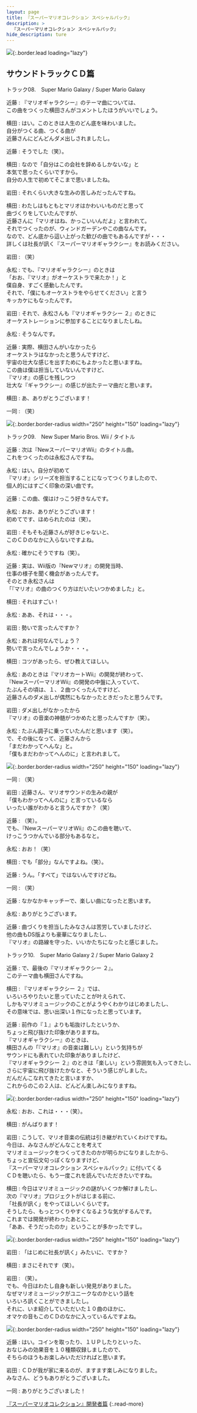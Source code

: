 ```yaml
---
layout: page
title: 『スーパーマリオコレクション スペシャルパック』
description: >
  『スーパーマリオコレクション スペシャルパック』
hide_description: ture
---
```


![](/interviews/jp/wii/svmj/vol1/img/mainvisual6.jpg){:.border.lead loading="lazy"}

<DIV CLASS="link_mario25th">

## サウンドトラックＣＤ篇

<DIV CLASS="btnplaybox">トラック08.　Super Mario Galaxy / Super Mario Galaxy

近藤
: 『マリオギャラクシー』のテーマ曲については、<br>この曲をつくった横田さんがコメントしたほうがいいでしょう。

横田
: はい。このときは人生のどん底を味わいました。<br>自分がつくる曲、つくる曲が<br>近藤さんにどんどんダメ出しされましたし。

近藤
: そうでした（笑）。

横田
: なので「自分はこの会社を辞めるしかないな」と<br>本気で思ったくらいですから。<br>自分の人生で初めてそこまで思いましたね。

岩田
: それくらい大きな生みの苦しみだったんですね。

横田
: わたしはもともとマリオはかわいいものだと思って<br>曲づくりをしていたんですが、<br>近藤さんに「マリオはね、かっこいいんだよ」と言われて。<br>それでつくったのが、ウィンドガーデンやこの曲なんです。<br>なので、どん底から這い上がった歓びの曲でもあるんですが・・・<br>詳しくは社長が訊く『スーパーマリオギャラクシー』をお読みください。

岩田
: （笑）

永松
: でも、『マリオギャラクシー』のときは<br>「おお、『マリオ』がオーケストラで来たか！」と<br>僕自身、すごく感動したんです。<br>それで、「僕にもオーケストラをやらせてください」と言う<br>キッカケにもなったんです。

岩田
: それで、永松さんも『マリオギャラクシー ２』のときに<br>オーケストレーションに参加することになりましたしね。

永松
: そうなんです。

近藤
: 実際、横田さんがいなかったら<br>オーケストラはなかったと思うんですけど、<br>宇宙の壮大な感じを出すためにもよかったと思いますね。<br>この曲は僕は担当していないんですけど、<br>『マリオ』の感じを残しつつ<br>壮大な『ギャラクシー』の感じが出たテーマ曲だと思います。

横田
: あ、ありがとうございます！

一同
: （笑）

![](/interviews/jp/wii/svmj/vol1/img/photo15.jpg){:.border.border-radius width="250" height="150" loading="lazy"}

<DIV CLASS="btnplaybox">トラック09.　New Super Mario Bros. Wii / タイトル

近藤
: 次は『NewスーパーマリオWii』のタイトル曲。<br>これをつくったのは永松さんですね。

永松
: はい。自分が初めて<br>『マリオ』シリーズを担当することになってつくりましたので、<br>個人的にはすごく印象の深い曲です。

近藤
: この曲、僕はけっこう好きなんです。

永松
: おお、ありがとうございます！<br>初めてです、ほめられたのは（笑）。

岩田
: そもそも近藤さんが好きじゃないと、<br>このＣＤのなかに入らないですよね。

永松
: 確かにそうですね（笑）。

近藤
: 実は、Wii版の『Newマリオ』の開発当時、<br>仕事の様子を聞く機会があったんです。<br>そのとき永松さんは<br>「『マリオ』の曲のつくり方はだいたいつかめました」と。

横田
: それはすごい！

永松
: ああ、それは・・・。

岩田
: 勢いで言ったんですか？

永松
: あれは何なんでしょう？<br>勢いで言ったんでしょうか・・・。

横田
: コツがあったら、ぜひ教えてほしい。

永松
: あのときは『マリオカートWii』の開発が終わって、<br>『NewスーパーマリオWii』の開発の中盤に入っていて、<br>たぶんその頃は、１、２曲つくったんですけど、<br>近藤さんのダメ出しが偶然にもなかったときだったと思うんです。

岩田
: ダメ出しがなかったから<br>『マリオ』の音楽の神髄がつかめたと思ったんですか（笑）。

永松
: たぶん調子に乗っていたんだと思います（笑）。<br>で、その後になって、近藤さんから<br>「まだわかってへんな」と。<br>「僕もまだわかってへんのに」と言われまして。

![](/interviews/jp/wii/svmj/vol1/img/photo16.jpg){:.border.border-radius width="250" height="150" loading="lazy"}

一同
: （笑）

岩田
: 近藤さん、マリオサウンドの生みの親が<br>「僕もわかってへんのに」と言っているなら<br>いったい誰がわかると言うんですか？（笑）

近藤
: （笑）。<br>でも、『NewスーパーマリオWii』のこの曲を聴いて、<br>けっこうつかんでいる部分もあるなと。

永松
: おお！（笑）

横田
: でも「部分」なんですよね。（笑）。

近藤
: うん。「すべて」ではないんですけどね。

一同
: （笑）

近藤
: なかなかキャッチーで、楽しい曲になったと思います。

永松
: ありがとうございます。

近藤
: 曲づくりを担当したみなさんは苦労していましたけど、<br>他の曲もDS版よりも豪華になりましたし、<br>『マリオ』の路線を守った、いいかたちになったと感じました。

<DIV CLASS="btnplaybox">トラック10.　Super Mario Galaxy 2 / Super Mario Galaxy 2

近藤
: で、最後の『マリオギャラクシー ２』。<br>このテーマ曲も横田さんですね。

横田
: 『マリオギャラクシー ２』では、<br>いろいろやりたいと思っていたことが叶えられて、<br>しかもマリオミュージックのことがようやくわかりはじめましたし、<br>その意味では、思い出深い１作になったと思っています。

近藤
: 前作の『１』よりも垢抜けしたというか、<br>ちょっと飛び抜けた印象がありますね。<br>『マリオギャラクシー』のときは、<br>横田さんの「『マリオ』の音楽は難しい」という気持ちが<br>サウンドにも表れていた印象がありましたけど、<br>『マリオギャラクシー ２』のときは「楽しい」という雰囲気も入ってきたし、<br>さらに宇宙に飛び抜けたかなと、そういう感じがしました。<br>だんだんこなれてきたと言いますか、<br>これからのこの２人は、どんどん楽しみになりますね。

![](/interviews/jp/wii/svmj/vol1/img/photo17.jpg){:.border.border-radius width="250" height="150" loading="lazy"}

永松
: おお、これは・・・（笑）。

横田
: がんばります！

岩田
: こうして、マリオ音楽の伝統は引き継がれていくわけですね。<br>今日は、みなさんがどんなことを考えて<br>マリオミュージックをつくってきたのかが明らかになりましたから、<br>ちょっと宣伝文句っぽくなりますけど、<br>『スーパーマリオコレクション スペシャルパック』に付いてくる<br>ＣＤを聴いたら、もう一度これを読んでいただきたいですね。

横田
: 今日はマリオミュージックの謎がいくつか解けましたし、<br>次の『マリオ』プロジェクトがはじまる前に、<br>「社長が訊く」をやってほしいくらいです。<br>そうしたら、もっとつくりやすくなるような気がするんです。<br>これまでは開発が終わったあとに、<br>「ああ、そうだったのか」ということが多かったですし。

![](/interviews/jp/wii/svmj/vol1/img/photo18.jpg){:.border.border-radius width="250" height="150" loading="lazy"}

岩田
: 「はじめに社長が訊く」みたいに、ですか？

横田
: まさにそれです（笑）。

岩田
: （笑）。<br>でも、今日はわたし自身も新しい発見がありました。<br>なぜマリオミュージックがユニークなのかという話を<br>いろいろ訊くことができましたし。<br>それに、いま紹介していただいた１０曲のほかに、<br>オマケの音もこのＣＤのなかに入っているんですよね。

![](/interviews/jp/wii/svmj/vol1/img/photo19.jpg){:.border.border-radius width="250" height="150" loading="lazy"}

近藤
: はい。コインを取ったり、１ＵＰしたりといった、<br>おなじみの効果音を１０種類収録しましたので、<br>そちらのほうもお楽しみいただければと思います。

岩田
: ＣＤが我が家に来るのが、ますます楽しみになりました。<br>みなさん、どうもありがとうございました。

一同
: ありがとうございました！

[『スーパーマリオコレクション』開発者篇](../vol2/1.md)
{:.read-more}

